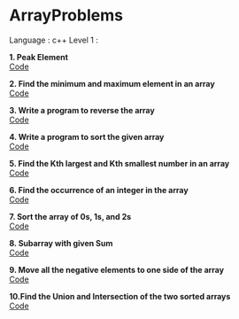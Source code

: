 # ArrayProblems
Language : c++
Level 1 : 

<b>1. Peak Element</b>
<br />
<a href="https://github.com/heerpatell/Patterns/blob/main/one.cpp" >Code</a>

<b>2. Find the minimum and maximum element in an array</b>
<br />
<a href="https://github.com/heerpatell/Patterns/blob/main/one.cpp" >Code</a>

<b>3. Write a program to reverse the array</b>
<br />
<a href="https://github.com/heerpatell/Patterns/blob/main/one.cpp" >Code</a>

<b>4. Write a program to sort the given array</b>
<br />
<a href="https://github.com/heerpatell/Patterns/blob/main/one.cpp" >Code</a>

<b>5. Find the Kth largest and Kth smallest number in an array</b>
<br />
<a href="https://github.com/heerpatell/Patterns/blob/main/one.cpp" >Code</a>


<b>6. Find the occurrence of an integer in the array</b>
<br />
<a href="https://github.com/heerpatell/Patterns/blob/main/one.cpp" >Code</a>


<b>7. Sort the array of 0s, 1s, and 2s</b>
<br />
<a href="https://github.com/heerpatell/Patterns/blob/main/one.cpp" >Code</a>


<b>8. Subarray with given Sum</b>
<br />
<a href="https://github.com/heerpatell/Patterns/blob/main/one.cpp" >Code</a>


<b>9. Move all the negative elements to one side of the array</b>
<br />
<a href="https://github.com/heerpatell/Patterns/blob/main/one.cpp" >Code</a>


<b>10.Find the Union and Intersection of the two sorted arrays</b>
<br />
<a href="https://github.com/heerpatell/Patterns/blob/main/one.cpp" >Code</a>


